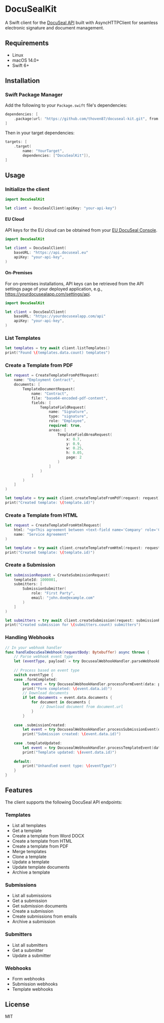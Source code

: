 # DocuSealKit

A Swift client for the [DocuSeal API](https://www.docuseal.com/docs/api) built with AsyncHTTPClient for seamless electronic signature and document management.

## Requirements

- Linux
- macOS 14.0+
- Swift 6+

## Installation

### Swift Package Manager

Add the following to your `Package.swift` file's dependencies:

```swift
dependencies: [
    .package(url: "https://github.com/thoven87/docuseal-kit.git", from: "1.0.0")
]
```

Then in your target dependencies:

```swift
targets: [
    .target(
        name: "YourTarget",
        dependencies: ["DocuSealKit"]),
]
```

## Usage

### Initialize the client

```swift
import DocuSealKit

let client = DocuSealClient(apiKey: "your-api-key")
```

#### EU Cloud

API keys for the EU cloud can be obtained from your [EU DocuSeal Console](https://console.docuseal.eu/api).

```swift
import DocuSealKit

let client = DocuSealClient(
    baseURL: "https://api.docuseal.eu"
    apiKey: "your-api-key",
)
```

#### On-Premises

For on-premises installations, API keys can be retrieved from the API settings page of your deployed application, e.g., https://yourdocusealapp.com/settings/api.

```swift
import DocuSealKit

let client = DocuSealClient(
    baseURL: "https://yourdocusealapp.com/api"
    apiKey: "your-api-key",
)
```

### List Templates

```swift
let templates = try await client.listTemplates()
print("Found \(templates.data.count) templates")
```

### Create a Template from PDF

```swift
let request = CreateTemplateFromPdfRequest(
    name: "Employment Contract",
    documents: [
        TemplateDocumentRequest(
            name: "Contract",
            file: "base64-encoded-pdf-content",
            fields: [
                TemplateFieldRequest(
                    name: "Signature",
                    type: "signature",
                    role: "Employee",
                    required: true,
                    areas: [
                        TemplateFieldAreaRequest(
                            x: 0.7,
                            y: 0.9,
                            w: 0.25,
                            h: 0.05,
                            page: 2
                        )
                    ]
                )
            ]
        )
    ]
)

let template = try await client.createTemplateFromPdf(request: request)
print("Created template: \(template.id)")
```

### Create a Template from HTML

```swift
let request = CreateTemplateFromHtmlRequest(
    html: "<p>This agreement between <text-field name='Company' role='Company'></text-field> and <text-field name='Customer' role='Customer'></text-field>...</p>",
    name: "Service Agreement"
)

let template = try await client.createTemplateFromHtml(request: request)
print("Created template: \(template.id)")
```

### Create a Submission

```swift
let submissionRequest = CreateSubmissionRequest(
    templateId: 1000001,
    submitters: [
        SubmissionSubmitter(
            role: "First Party",
            email: "john.doe@example.com"
        )
    ]
)

let submitters = try await client.createSubmission(request: submissionRequest)
print("Created submission for \(submitters.count) submitters")
```

### Handling Webhooks

```swift
// In your webhook handler
func handleDocuSealWebhook(requestBody: Bytebuffer) async throws {
    // Parse webhook event type
    let (eventType, payload) = try DocusealWebhookHandler.parseWebhookEvent(from: requestBody)
    
    // Process based on event type
    switch eventType {
    case .formCompleted:
        let event = try DocusealWebhookHandler.processFormEvent(data: payload)
        print("Form completed: \(event.data.id)")
        // Download documents
        if let documents = event.data.documents {
            for document in documents {
                // Download document from document.url
            }
        }
        
    case .submissionCreated:
        let event = try DocusealWebhookHandler.processSubmissionEvent(data: payload)
        print("Submission created: \(event.data.id)")
        
    case .templateUpdated:
        let event = try DocusealWebhookHandler.processTemplateEvent(data: payload)
        print("Template updated: \(event.data.id)")
        
    default:
        print("Unhandled event type: \(eventType)")
    }
}
```

## Features

The client supports the following DocuSeal API endpoints:

### Templates
- List all templates
- Get a template
- Create a template from Word DOCX
- Create a template from HTML
- Create a template from PDF
- Merge templates
- Clone a template
- Update a template
- Update template documents
- Archive a template

### Submissions
- List all submissions
- Get a submission
- Get submission documents
- Create a submission
- Create submissions from emails
- Archive a submission

### Submitters
- List all submitters
- Get a submitter
- Update a submitter

### Webhooks
- Form webhooks
- Submission webhooks
- Template webhooks

## License

MIT

